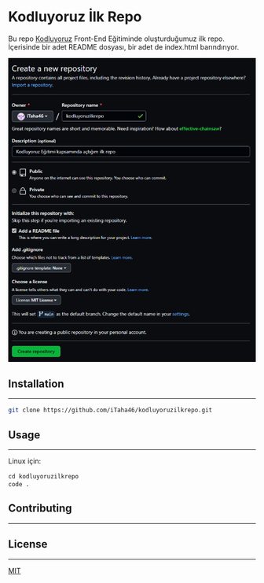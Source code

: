 # Kodluyoruz İlk Repo

Bu repo [Kodluyoruz](https://www.kodluyoruz.org) Front-End Eğitiminde oluşturduğumuz ilk repo. İçerisinde bir adet README dosyası, bir adet de index.html barındırıyor.

![github](GitHub.png)

## Installation
---

```bash
git clone https://github.com/iTaha46/kodluyoruzilkrepo.git
```

## Usage
---
Linux için:
```linux
cd kodluyoruzilkrepo
code .  
```

## Contributing
---

## License
---
[MIT](https://choosealicense.com/licenses/mit/)
